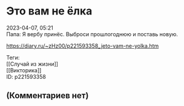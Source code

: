 Это вам не ёлка
===============

  
2023-04-07, 05:21  
 Папа: Я вербу принёс. Выброси прошлогоднюю и поставь новую.   
  
<https://diary.ru/~zHz00/p221593358_jeto-vam-ne-yolka.htm>  
  
Теги:  
[[Случай из жизни]]  
[[Викторика]]  
ID: p221593358  


(Комментариев нет)
------------------
